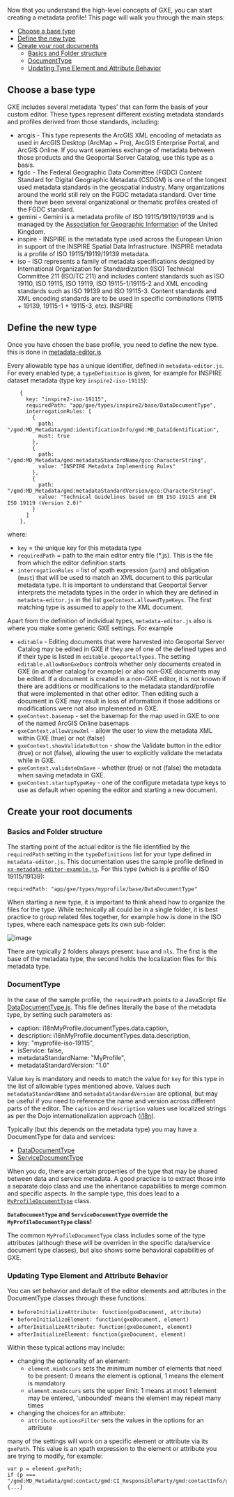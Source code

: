 Now that you understand the high-level concepts of GXE, you can start creating a metadata profile! This page will walk you through the main steps:
- [Choose a base type](#choose-a-base-type)
- [Define the new type](#define-the-new-type)
- [Create your root documents](#create-your-root-documents)
  - [Basics and Folder structure](#basics-and-folder-structure)
  - [DocumentType](#documenttype)
  - [Updating Type Element and Attribute Behavior](#updating-type-element-and-attribute-behavior)

## Choose a base type

GXE includes several metadata 'types' that can form the basis of your custom editor. These types represent different existing metadata standards and profiles derived from those standards, including:
* arcgis - This type represents the ArcGIS XML encoding of metadata as used in ArcGIS Desktop (ArcMap + Pro), ArcGIS Enterprise Portal, and ArcGIS Online. If you want seamless exchange of metadata between those products and the Geoportal Server Catalog, use this type as a basis.
* fgdc - The Federal Geographic Data Committee (FGDC) Content Standard for Digital Geographic Metadata (CSDGM) is one of the longest used metadata standards in the geospatial industry. Many organizations around the world still rely on the FGDC metadata standard. Over time there have been several organizational or thematic profiles created of the FGDC standard.
* gemini - Gemini is a metadata profile of ISO 19115/19119/19139 and is managed by the [Association for Geographic Information](https://www.agi.org.uk/uk-gemini/) of the United Kingdom.
* inspire - INSPIRE is the metadata type used across the European Union in support of the INSPIRE Spatial Data Infrastructure. INSPIRE metadata is a profile of ISO 19115/19119/19139 metadata.
* iso - ISO represents a family of metadata specifications designed by International Organization for Standardization (ISO) Technical Committee 211 (ISO/TC 211) and includes content standards such as ISO 19110, ISO 19115, ISO 19119, ISO 19115-1/19115-2 and XML encoding standards such as ISO 19139 and ISO 19115-3. Content standards and XML encoding standards are to be used in specific combinations (19115 + 19139, 19115-1 + 19115-3, etc). INSPIRE 

## Define the new type

Once you have chosen the base profile, you need to define the new type. this is done in [metadata-editor.js](https://github.com/Esri/geoportal-server-catalog/blob/master/geoportal/src/main/webapp/app/context/metadata-editor.js)

Every allowable type has a unique identifier, defined in `metadata-editor.js`. For every enabled type, a `typeDefinition` is given, for example for INSPIRE dataset metadata (type key `inspire2-iso-19115`):

```
    {
      key: "inspire2-iso-19115",
      requiredPath: "app/gxe/types/inspire2/base/DataDocumentType",
      interrogationRules: [
        {
          path: "/gmd:MD_Metadata/gmd:identificationInfo/gmd:MD_DataIdentification",
          must: true
        },
        {
          path: "/gmd:MD_Metadata/gmd:metadataStandardName/gco:CharacterString",
          value: "INSPIRE Metadata Implementing Rules"
        },
        {
          path: "/gmd:MD_Metadata/gmd:metadataStandardVersion/gco:CharacterString",
          value: "Technical Guidelines based on EN ISO 19115 and EN ISO 19119 (Version 2.0)"
        }
      ]
    },
```

where:
* `key` = the unique key for this metadata type
* `requiredPath` = path to the main editor entry file (*.js). This is the file from which the editor definition starts
* `interrogationRules` = list of xpath expression (`path`) and obligation (`must`) that will be used to match an XML document to this particular metadata type. It is important to understand that Geoportal Server interprets the metadata types in the order in which they are defined in `metadata-editor.js` in the list `gxeContext.allowedTypeKeys`. The first matching type is assumed to apply to the XML document.

Apart from the definition of individual types, `metadata-editor.js` also is where you make some generic GXE settings. For example
* `editable` - Editing documents that were harvested into Geoportal Server Catalog may be edited in GXE if they are of one of the defined types and if their type is listed in `editable.geoportalTypes`. The setting `editable.allowNonGxeDocs` controls whether only documents created in GXE (in another catalog for example) or also non-GXE documents may be edited. If a document is created in a non-GXE editor, it is not known if there are additions or modifications to the metadata standard/profile that were implemented in that other editor. Then editing such a document in GXE may result in loss of information if those additions or modifications were not also implemented in GXE.
* `gxeContext.basemap` - set the basemap for the map used in GXE to one of the named ArcGIS Online basemaps
* `gxeContext.allowViewXml` - allow the user to view the metadata XML within GXE (true) or not (false)
* `gxeContext.showValidateButton` - show the Validate button in the editor (true) or not (false), allowing the user to explicitly validate the metadata while in GXE.
* `gxeContext.validateOnSave` - whether (true) or not (false) the metadata when saving metadata in GXE.
* `gxeContext.startupTypeKey` - one of the configure metadata type keys to use as default when opening the editor and starting a new document.


## Create your root documents

### Basics and Folder structure

The starting point of the actual editor is the file identified by the `requiredPath` setting in the `typeDefinitions` list for your type defined in `metadata-editor.js`. This documentation uses the sample profile defined in [`xx-metadata-editor-example.js`](https://github.com/Esri/geoportal-server-catalog/blob/master/geoportal/src/main/webapp/app/context/xx-metadata-editor-example.js). For this type (which is a profile of ISO 19115/19139):
```
requiredPath: "app/gxe/types/myprofile/base/DataDocumentType"
```

When starting a new type, it is important to think ahead how to organize the files for the type. While technically all could be in a single folder, it is best practice to group related files together, for example how is done in the ISO types, where each namespace gets its own sub-folder:

![image](https://user-images.githubusercontent.com/394890/161646481-98b30799-5cc8-4609-b895-a404a20c8e7e.png)

There are typically 2 folders always present: `base` and `nls`. The first is the base of the metadata type, the second holds the localization files for this metadata type.

### DocumentType

In the case of the sample profile, the `requiredPath` points to a JavaScript file [DataDocumentType.js](https://github.com/Esri/geoportal-server-catalog/blob/master/geoportal/src/main/webapp/app/gxe/types/myprofile/base/DataDocumentType.js). This file defines literally the base of the metadata type, by setting such parameters as:
* caption: i18nMyProfile.documentTypes.data.caption,
* description: i18nMyProfile.documentTypes.data.description,
* key: "myprofile-iso-19115",
* isService: false,
* metadataStandardName: "MyProfile",
* metadataStandardVersion: "1.0"

Value `key` is mandatory and needs to match the value for `key` for this type in the list of allowable types mentioned above. Values such `metadataStandardName` and `metadataStandardVersion` are optional, but may be useful if you need to reference the name and version across different parts of the editor. The `caption` and `description` values use localized strings as per the Dojo internationalization approach ([i18n](https://dojotoolkit.org/reference-guide/1.9/dojo/i18n.html)).

Typically (but this depends on the metadata type) you may have a DocumentType for data and services:
- [DataDocumentType](https://github.com/Esri/geoportal-server-catalog/blob/master/geoportal/src/main/webapp/app/gxe/types/myprofile/base/DataDocumentType.js)
- [ServiceDocumentType](https://github.com/Esri/geoportal-server-catalog/blob/master/geoportal/src/main/webapp/app/gxe/types/myprofile/base/ServiceDocumentType.js)

When you do, there are certain properties of the type that may be shared between data and service metadata. A good practice is to extract those into a separate dojo class and use the inheritance capabilities to merge common and specific aspects. In the sample type, this does lead to a [`MyProfileDocumentType`](https://github.com/Esri/geoportal-server-catalog/blob/master/geoportal/src/main/webapp/app/gxe/types/myprofile/base/MyProfileDocumentType.js) class.

**`DataDocumentType` and `ServiceDocumentType` override the `MyProfileDocumentType` class!**

The common `MyProfileDocumentType` class includes some of the type attributes (although these will be overriden in the specific data/service document type classes), but also shows some behavioral capabilities of GXE. 


### Updating Type Element and Attribute Behavior

You can set behavior and default of the editor elements and attributes in the DocumentType classes through these functions:
- `beforeInitializeAttribute: function(gxeDocument, attribute)`
- `beforeInitializeElement: function(gxeDocument, element)`
- `afterInitializeAttribute: function(gxeDocument, element)`
- `afterInitializeElement: function(gxeDocument, element)`

Within these typical actions may include:
- changing the optionality of an element:
  - `element.minOccurs` sets the minimum number of elements that need to be present: 0 means the element is optional, 1 means the element is mandatory
  - `element.maxOccurs` sets the upper limit: 1 means at most 1 element may be entered, 'unbounded' means the element may repeat many times
- changing the choices for an attribute:
  - `attribute.optionsFilter` sets the values in the options for an attribute

many of the settings will work on a specific element or attribute via its `gxePath`. This value is an xpath expression to the element or attribute you are trying to modify, for example:
```
var p = element.gxePath;
if (p === "/gmd:MD_Metadata/gmd:contact/gmd:CI_ResponsibleParty/gmd:contactInfo/gmd:CI_Contact/gmd:address/gmd:CI_Address/gmd:electronicMailAddress") {...}
```

